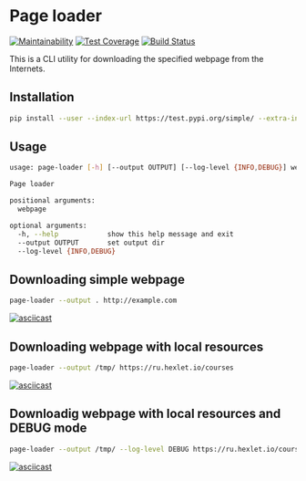 # Page loader

[![Maintainability](https://api.codeclimate.com/v1/badges/48644f081f215379ebad/maintainability)](https://codeclimate.com/github/altvec/python-project-lvl3/maintainability)
[![Test Coverage](https://api.codeclimate.com/v1/badges/48644f081f215379ebad/test_coverage)](https://codeclimate.com/github/altvec/python-project-lvl3/test_coverage)
[![Build Status](https://travis-ci.org/altvec/python-project-lvl3.svg?branch=master)](https://travis-ci.org/altvec/python-project-lvl3)

This is a CLI utility for downloading the specified webpage from the Internets.

## Installation

``` bash
pip install --user --index-url https://test.pypi.org/simple/ --extra-index-url https://pypi.org/simple/ altvec-page-loader
```

## Usage

``` bash
usage: page-loader [-h] [--output OUTPUT] [--log-level {INFO,DEBUG}] webpage

Page loader

positional arguments:
  webpage

optional arguments:
  -h, --help            show this help message and exit
  --output OUTPUT       set output dir
  --log-level {INFO,DEBUG}
```

## Downloading simple webpage

``` bash
page-loader --output . http://example.com
```

[![asciicast](https://asciinema.org/a/CNIZ4DO7kT0wNqTcm3QbMybTe.svg)](https://asciinema.org/a/CNIZ4DO7kT0wNqTcm3QbMybTe)

## Downloading webpage with local resources

``` bash
page-loader --output /tmp/ https://ru.hexlet.io/courses
```

[![asciicast](https://asciinema.org/a/Xk6o4tNfi5VQyLKtpqQzrbzhk.svg)](https://asciinema.org/a/Xk6o4tNfi5VQyLKtpqQzrbzhk)

## Downloadig webpage with local resources and DEBUG mode

``` bash
page-loader --output /tmp/ --log-level DEBUG https://ru.hexlet.io/courses
```

[![asciicast](https://asciinema.org/a/PvfKaog7eyr5dbiEifmdvwLz3.svg)](https://asciinema.org/a/PvfKaog7eyr5dbiEifmdvwLz3)

